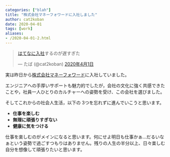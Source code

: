 ```yaml
---
categories: ["blah"]
title: "株式会社マネーフォワードに入社しました"
author: cat2koban
date: 2020-04-01
tags: [work]
aliases:
- /2020-04-01-2.html
---
```


<blockquote class="twitter-tweet" data-lang="ja">
<p dir="ltr" lang="ja"><a class="keyword" href="http://d.hatena.ne.jp/keyword/%A4%CF%A4%C6%A4%CA%A4%CB%C6%FE%BC%D2">はてなに入社</a>するのが遅すぎた</p>
— たば (@cat2koban) <a href="https://twitter.com/cat2koban/status/1245359565664706561?ref_src=twsrc%5Etfw">2020年4月1日</a></blockquote>
<p>
<script async="" src="https://platform.twitter.com/widgets.js" charset="utf-8"></script>
</p>
<p>実は昨日から<a href="https://corp.moneyforward.com/">株式会社マネーフォワード</a>に入社していました。</p>
<p>エンジニアへの手厚いサポートも魅力的でしたが，会社の文化に強く共感できたことや，社員一人ひとりのカルチャーへの姿勢を受け、この会社を選びました。</p>
<p><span style="font-family: -apple-system, BlinkMacSystemFont, 'Segoe UI', Helvetica, Arial, sans-serif;">そしてこれからの社会人生活，以下の 3つを忘れずに進んでいこうと思います。</span></p>
<ul>
<li><strong>仕事を楽しむ</strong></li>
<li><strong>無理に頑張りすぎない</strong></li>
<li><strong>健康に気をつける</strong> </li>
</ul>
<p>仕事を楽しむのがメインになると思います。何にせよ明日も仕事かぁ...だるいなぁという姿勢で過ごすつもりはありません。残りの人生の半分以上、日々楽しむ自分を想像して頑張りたいと思います。</p>
